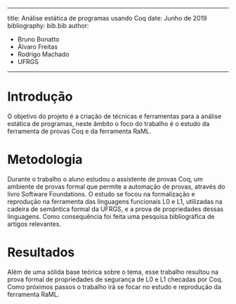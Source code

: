 
---
title: Análise estática de programas usando Coq
date: Junho de 2019
bibliography: bib.bib
author:
 - Bruno Bonatto
 - Álvaro Freitas
 - Rodrigo Machado
 - UFRGS
---

# Introdução
O objetivo do projeto é a criação de técnicas e ferramentas para a análise estática de programas, neste âmbito o foco do trabalho é o estudo da ferramenta de provas Coq e da ferramenta RaML.

# Metodologia
Durante o trabalho o aluno estudou o assistente de provas Coq, um ambiente de provas formal que permite a automação de provas, através do livro Software Foundations. O estudo se focou na formalização e reprodução na ferramenta das linguagens funcionais L0 e L1, utilizadas na cadeira de semântica formal da UFRGS, e a prova de propriedades dessas linguagens. Como consequência foi feita uma pesquisa bibliográfica de artigos relevantes.

# Resultados
Além de uma sólida base teórica sobre o tema, esse trabalho resultou na prova formal de propriedades de segurança de L0 e L1 checadas por Coq. Como próximos passos o trabalho irá se focar no estudo e reprodução da ferramenta RaML.

